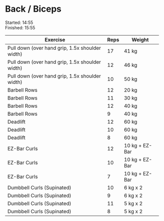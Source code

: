 # Back / Biceps

Started: 14:55 \
Finished: 15:55

| Exercise | Reps | Weight
| --- | --- | --- |
| Pull down (over hand grip, 1.5x shoulder width) |  17 | 41 kg |
| Pull down (over hand grip, 1.5x shoulder width) | 12 | 46 kg |
| Pull down (over hand grip, 1.5x shoulder width) | 10 | 50 kg |
| Barbell Rows | 12 | 20 kg |
| Barbell Rows | 11 | 30 kg |
| Barbell Rows | 12 | 40 kg |
| Barbell Rows | 9 | 40 kg
| Deadlift | 12 | 60 kg |
| Deadlift | 10 | 60 kg |
| Deadlift | 8 | 60 kg |
| EZ-Bar Curls | 12 | 10 kg + EZ-Bar |
| EZ-Bar Curls | 10 | 10 kg + EZ-Bar |
| EZ-Bar Curls | 7 | 10 kg + EZ-Bar |
| Dumbbell Curls (Supinated) | 10 | 6 kg x 2 |
| Dumbbell Curls (Supinated) | 9 | 6 kg x 2 |
| Dumbbell Curls (Supinated) | 11 | 5 kg x 2 |
| Dumbbell Curls (Supinated) | 8 | 5 kg x 2 |
